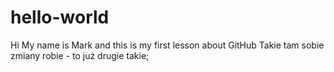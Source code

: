# hello-world
Hi My name is Mark and this is my first lesson about GitHub 
Takie tam sobie zmiany robie - to już drugie takie;

